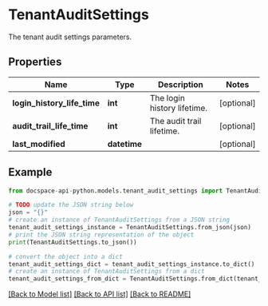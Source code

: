 # TenantAuditSettings
The tenant audit settings parameters.

## Properties

Name | Type | Description | Notes
------------ | ------------- | ------------- | -------------
**login_history_life_time** | **int** | The login history lifetime. | [optional] 
**audit_trail_life_time** | **int** | The audit trail lifetime. | [optional] 
**last_modified** | **datetime** |  | [optional] 

## Example

```python
from docspace-api-python.models.tenant_audit_settings import TenantAuditSettings

# TODO update the JSON string below
json = "{}"
# create an instance of TenantAuditSettings from a JSON string
tenant_audit_settings_instance = TenantAuditSettings.from_json(json)
# print the JSON string representation of the object
print(TenantAuditSettings.to_json())

# convert the object into a dict
tenant_audit_settings_dict = tenant_audit_settings_instance.to_dict()
# create an instance of TenantAuditSettings from a dict
tenant_audit_settings_from_dict = TenantAuditSettings.from_dict(tenant_audit_settings_dict)
```
[[Back to Model list]](../README.md#documentation-for-models) [[Back to API list]](../README.md#documentation-for-api-endpoints) [[Back to README]](../README.md)


